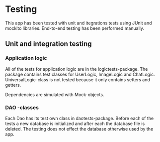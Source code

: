 # Testing

This app has been tested with unit and itegrations tests using JUnit and mockito libraries. End-to-end testing has been performed manually.

## Unit and integration testing

### Application logic

All of the tests for application logic are in the logictests-package. The package contains test classes for UserLogic, ImageLogic and ChatLogic. UniversalLogic-class is not tested because it only contains setters and getters. 

Dependencies are simulated with Mock-objects. 

### DAO -classes

Each Dao has its test own class in daotests-package. Before each of the tests a new database is initialized and after each the database file is deleted. The testing does not effect the database otherwise used by the app.

